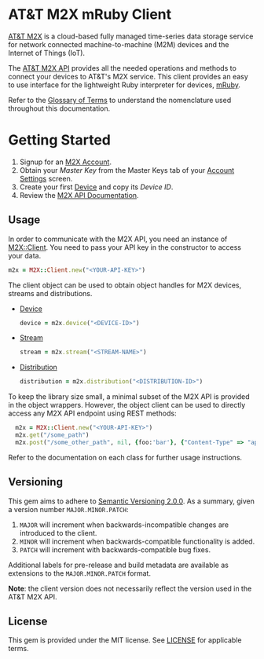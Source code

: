 # AT&T M2X mRuby Client

[AT&T M2X](http://m2x.att.com) is a cloud-based fully managed time-series data storage service for network connected machine-to-machine (M2M) devices and the Internet of Things (IoT).

The [AT&T M2X API](https://m2x.att.com/developer/documentation/overview) provides all the needed operations and methods to connect your devices to AT&T's M2X service. This client provides an easy to use interface for the lightweight Ruby interpreter for devices, [mRuby](http://www.mruby.org).

Refer to the [Glossary of Terms](https://m2x.att.com/developer/documentation/glossary) to understand the nomenclature used throughout this documentation.

# Getting Started

1. Signup for an [M2X Account](https://m2x.att.com/signup).
2. Obtain your _Master Key_ from the Master Keys tab of your [Account Settings](https://m2x.att.com/account) screen.
2. Create your first [Device](https://m2x.att.com/devices) and copy its _Device ID_.
3. Review the [M2X API Documentation](https://m2x.att.com/developer/documentation/overview).

## Usage

In order to communicate with the M2X API, you need an instance of [M2X::Client](mrblib/m2x-client.rb). You need to pass your API key in the constructor to access your data.

```ruby
m2x = M2X::Client.new("<YOUR-API-KEY>")
```

The client object can be used to obtain object handles for M2X devices, streams and distributions.

- [Device](mrblib/m2x-client-device.rb)
  ```ruby
  device = m2x.device("<DEVICE-ID>")
  ```

- [Stream](mrblib/m2x-client-device.rb)
  ```ruby
  stream = m2x.stream("<STREAM-NAME>")
  ```

- [Distribution](mrblib/m2x-client-distribution.rb)
  ```ruby
  distribution = m2x.distribution("<DISTRIBUTION-ID>")
  ```

To keep the library size small, a minimal subset of the M2X API is provided in the object wrappers. However, the object client can be used to directly access any M2X API endpoint using REST methods:
```ruby
  m2x = M2X::Client.new("<YOUR-API-KEY>")
  m2x.get("/some_path")
  m2x.post("/some_other_path", nil, {foo:'bar'}, {"Content-Type" => "application/json"})
```

Refer to the documentation on each class for further usage instructions.

## Versioning

This gem aims to adhere to [Semantic Versioning 2.0.0](http://semver.org/). As a summary, given a version number `MAJOR.MINOR.PATCH`:

1. `MAJOR` will increment when backwards-incompatible changes are introduced to the client.
2. `MINOR` will increment when backwards-compatible functionality is added.
3. `PATCH` will increment with backwards-compatible bug fixes.

Additional labels for pre-release and build metadata are available as extensions to the `MAJOR.MINOR.PATCH` format.

**Note**: the client version does not necessarily reflect the version used in the AT&T M2X API.

## License

This gem is provided under the MIT license. See [LICENSE](LICENSE) for applicable terms.
